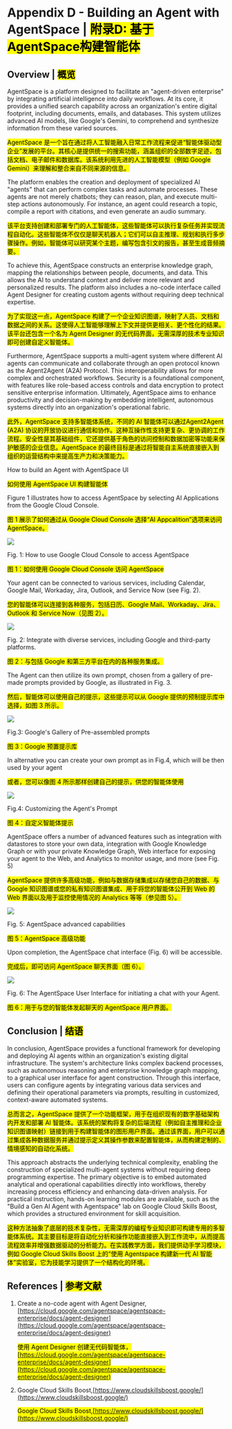 # Appendix D - Building an Agent with AgentSpace | <mark>附录D: 基于AgentSpace构建智能体</mark>

## Overview | <mark>概览</mark>

AgentSpace is a platform designed to facilitate an "agent-driven enterprise" by integrating artificial intelligence into daily workflows. At its core, it provides a unified search capability across an organization's entire digital footprint, including documents, emails, and databases. This system utilizes advanced AI models, like Google's Gemini, to comprehend and synthesize information from these varied sources.

<mark>AgentSpace 是一个旨在通过将人工智能融入日常工作流程来促进“智能体驱动型企业”发展的平台。其核心是提供统一的搜索功能，涵盖组织的全部数字足迹，包括文档、电子邮件和数据库。该系统利用先进的人工智能模型（例如 Google Gemini）来理解和整合来自不同来源的信息。</mark>

The platform enables the creation and deployment of specialized AI "agents" that can perform complex tasks and automate processes. These agents are not merely chatbots; they can reason, plan, and execute multi-step actions autonomously. For instance, an agent could research a topic, compile a report with citations, and even generate an audio summary.

<mark>该平台支持创建和部署专门的人工智能体，这些智能体可以执行复杂任务并实现流程自动化。这些智能体不仅仅是聊天机器人；它们可以自主推理、规划和执行多步骤操作。例如，智能体可以研究某个主题，编写包含引文的报告，甚至生成音频摘要。</mark>

To achieve this, AgentSpace constructs an enterprise knowledge graph, mapping the relationships between people, documents, and data. This allows the AI to understand context and deliver more relevant and personalized results. The platform also includes a no-code interface called Agent Designer for creating custom agents without requiring deep technical expertise.

<mark>为了实现这一点，AgentSpace 构建了一个企业知识图谱，映射了人员、文档和数据之间的关系。这使得人工智能够理解上下文并提供更相关、更个性化的结果。该平台还包含一个名为 Agent Designer 的无代码界面，无需深厚的技术专业知识即可创建自定义智能体。</mark>

Furthermore, AgentSpace supports a multi-agent system where different AI agents can communicate and collaborate through an open protocol known as the Agent2Agent (A2A) Protocol. This interoperability allows for more complex and orchestrated workflows. Security is a foundational component, with features like role-based access controls and data encryption to protect sensitive enterprise information. Ultimately, AgentSpace aims to enhance productivity and decision-making by embedding intelligent, autonomous systems directly into an organization's operational fabric.

<mark>此外，AgentSpace 支持多智能体系统，不同的 AI 智能体可以通过Agent2Agent (A2A) 协议的开放协议进行通信和协作。这种互操作性支持更复杂、更协调的工作流程。安全性是其基础组件，它还提供基于角色的访问控制和数据加密等功能来保护敏感的企业信息。AgentSpace 的最终目标是通过将智能自主系统直接嵌入到组织的运营结构中来提高生产力和决策能力。</mark>

How to build an Agent with AgentSpace UI

<mark>如何使用 AgentSpace UI 构建智能体</mark>

Figure 1 illustrates how to access AgentSpace by selecting AI Applications from the Google Cloud Console.

<mark>图 1 展示了如何通过从 Google Cloud Console 选择“AI Appcalition”选项来访问 AgentSpace。</mark>

![](https://cdn.nlark.com/yuque/0/2025/png/57829142/1761140597818-455d7428-484f-4bf5-858f-7495fd418bbd.png)

Fig. 1:  How to use Google Cloud Console to access AgentSpace

<mark>图 1：如何使用 Google Cloud Console 访问 AgentSpace</mark>

Your agent can be connected to various services, including Calendar, Google Mail, Workaday, Jira, Outlook, and Service Now (see Fig. 2).

<mark>您的智能体可以连接到各种服务，包括日历、Google Mail、Workaday、Jira、Outlook 和 Service Now（见图 2）。</mark>

![](https://cdn.nlark.com/yuque/0/2025/png/57829142/1761140597872-5c91627d-6ad6-4f13-a72e-82888c0b0eee.png)

Fig. 2: Integrate with diverse services, including Google and third-party platforms.

<mark>图 2：与包括 Google 和第三方平台在内的各种服务集成。</mark>

The Agent can then utilize its own prompt, chosen from a gallery of pre-made prompts provided by Google, as illustrated in Fig. 3.

<mark>然后，智能体可以使用自己的提示，这些提示可以从 Google 提供的预制提示库中选择，如图 3 所示。</mark>

![](https://cdn.nlark.com/yuque/0/2025/png/57829142/1761140598084-0db2871e-1251-44d1-8bcd-ab4c9b13d6f1.png)

Fig.3: Google's Gallery of Pre-assembled  prompts

<mark>图 3：Google 预置提示库</mark>

In alternative you can create your own prompt as in Fig.4, which will be then used by your agent

<mark>或者，您可以像图 4 所示那样创建自己的提示，供您的智能体使用</mark>

![](https://cdn.nlark.com/yuque/0/2025/png/57829142/1761140598048-09bf9f3c-c8bd-4ff9-9514-fc76840344c5.png)

Fig.4: Customizing the Agent's Prompt

<mark>图 4：自定义智能体提示</mark>

AgentSpace offers a number of advanced features such as integration with datastores to store your own data, integration with Google Knowledge Graph or with your private Knowledge Graph, Web interface for exposing your agent to the Web, and Analytics to monitor usage, and more (see Fig. 5) 

<mark>AgentSpace 提供许多高级功能，例如与数据存储集成以存储您自己的数据、与 Google 知识图谱或您的私有知识图谱集成、用于将您的智能体公开到 Web 的 Web 界面以及用于监控使用情况的 Analytics 等等（参见图 5）。</mark>

![](https://cdn.nlark.com/yuque/0/2025/png/57829142/1761140598223-8f7249bf-931c-42c2-8f33-a916c0a4bdcb.png)

Fig. 5: AgentSpace advanced capabilities 

<mark>图 5：AgentSpace 高级功能</mark>

Upon completion, the AgentSpace chat interface (Fig. 6) will be accessible.

<mark>完成后，即可访问 AgentSpace 聊天界面（图 6）。</mark>

![](https://cdn.nlark.com/yuque/0/2025/png/57829142/1761140598253-264347cb-f46d-468c-abcc-a87eb21ef909.png)

Fig. 6: The AgentSpace User Interface for initiating a chat with your Agent.

<mark>图 6：用于与您的智能体发起聊天的 AgentSpace 用户界面。</mark>

## Conclusion | <mark>结语</mark>

In conclusion, AgentSpace provides a functional framework for developing and deploying AI agents within an organization's existing digital infrastructure. The system's architecture links complex backend processes, such as autonomous reasoning and enterprise knowledge graph mapping, to a graphical user interface for agent construction. Through this interface, users can configure agents by integrating various data services and defining their operational parameters via prompts, resulting in customized, context-aware automated systems.

<mark>总而言之，AgentSpace 提供了一个功能框架，用于在组织现有的数字基础架构内开发和部署 AI 智能体。该系统的架构将复杂的后端流程（例如自主推理和企业知识图谱映射）链接到用于构建智能体的图形用户界面。通过该界面，用户可以通过集成各种数据服务并通过提示定义其操作参数来配置智能体，从而构建定制的、情境感知的自动化系统。</mark>

This approach abstracts the underlying technical complexity, enabling the construction of specialized multi-agent systems without requiring deep programming expertise. The primary objective is to embed automated analytical and operational capabilities directly into workflows, thereby increasing process efficiency and enhancing data-driven analysis. For practical instruction, hands-on learning modules are available, such as the "Build a Gen AI Agent with Agentspace" lab on Google Cloud Skills Boost, which provides a structured environment for skill acquisition.

<mark>这种方法抽象了底层的技术复杂性，无需深厚的编程专业知识即可构建专用的多智能体系统。其主要目标是将自动化分析和操作功能直接嵌入到工作流中，从而提高流程效率并增强数据驱动的分析能力。在实践教学方面，我们提供动手学习模块，例如 Google Cloud Skills Boost 上的“使用 Agentspace 构建新一代 AI 智能体”实验室，它为技能学习提供了一个结构化的环境。</mark>

## References | <mark>参考文献</mark>

1. Create a no-code agent with Agent Designer, [https://cloud.google.com/agentspace/agentspace-enterprise/docs/agent-designer](https://cloud.google.com/agentspace/agentspace-enterprise/docs/agent-designer)

     <mark>使用 Agent Designer 创建无代码智能体，[https://cloud.google.com/agentspace/agentspace-enterprise/docs/agent-designer](https://cloud.google.com/agentspace/agentspace-enterprise/docs/agent-designer)

2. Google Cloud Skills Boost,[https://www.cloudskillsboost.google/](https://www.cloudskillsboost.google/)

      <mark>Google Cloud Skills Boost,[https://www.cloudskillsboost.google/](https://www.cloudskillsboost.google/)</mark>

